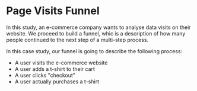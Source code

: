 # Page Visits Funnel
In this study, an e-commerce company wants to analyse data visits on their website. We proceed to build a funnel, whic is a description of how many people continued to the next step of a multi-step process.

In this case study, our funnel is going to describe the following process:
* A user visits the e-commerce website
* A user adds a t-shirt to their cart
* A user clicks "checkout"
* A user actually purchases a t-shirt
